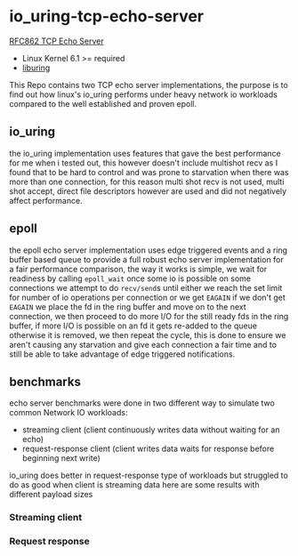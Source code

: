 # io_uring-tcp-echo-server

[RFC862 TCP Echo Server](https://www.rfc-editor.org/rfc/rfc862)

- Linux Kernel 6.1 >= required
- [liburing](https://github.com/axboe/liburing)


This Repo contains two TCP echo server implementations, the purpose is to find out how linux's io_uring performs under heavy network io workloads compared to the well established and proven epoll.

## io_uring

the io_uring implementation uses features that gave the best performance for me when i tested out, this however doesn't include multishot recv as I found that to be hard to control and was prone to starvation when there was more than one connection, for this reason multi shot recv is not used, multi shot accept, direct file descriptors however are used and did not negatively affect performance.


## epoll

the epoll echo server implementation uses edge triggered events and a ring buffer based queue to provide a full robust echo server implementation for a fair performance comparison, the way it works is simple, we wait for readiness by calling `epoll_wait` once some io is possible on some connections we attempt to do `recv/send`s until either we reach the set limit for number of io operations per connection or we get `EAGAIN` if we don't get `EAGAIN` we place the fd in the ring buffer and move on to the next connection, we then proceed to do more I/O for the still ready fds in the ring buffer, 
if more I/O is possible on an fd it gets re-added to the queue otherwise it is removed, we then repeat the cycle, this is done to ensure we aren't causing any starvation and give each connection a fair time and to still be able to take advantage of edge triggered notifications.


## benchmarks

echo server benchmarks were done in two different way to simulate two common Network IO workloads:

- streaming client (client continuously writes data without waiting for an echo)
- request-response client (client writes data waits for response before beginning next write)


io_uring does better in request-response type of workloads but struggled to do as good when client is streaming data here are some results with different payload sizes

### Streaming client


### Request response




